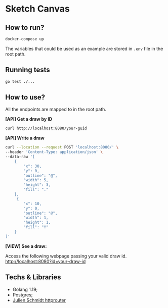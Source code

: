 # Sketch Canvas

## How to run?

```bash
docker-compose up
```

The variables that could be used as an example are stored in `.env` file in the root path.

## Running tests

```bash
go test ./...
```

## How to use?

All the endpoints are mapped to in the root path.

**[API] Get a draw by ID**
```bash 
curl http://localhost:8080/your-guid
```

**[API] Write a draw**

```bash
curl --location --request POST 'localhost:8080/' \
--header 'Content-Type: application/json' \
--data-raw '[
    {
        "x": 30,
        "y": 0,
        "outline": "@",
        "width": 5,
        "height": 3,
        "fill": "."
    },
     {
        "x": 10,
        "y": 0,
        "outline": "@",
        "width": 1,
        "height": 1,
        "fill": "Y"
    }
]'
```

**[VIEW] See a draw:**

Access the following webpage passing your valid draw id.
[http://localhost:8080?id=your-draw-id](http://localhost:8080?id=your-draw-id)


## Techs & Libraries

- Golang 1.19;
- Postgres;
- [Julien Schmidt httprouter](julienschmidt/httprouter)